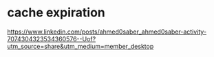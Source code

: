# cache expiration

https://www.linkedin.com/posts/ahmed0saber_ahmed0saber-activity-7074304323534360576--Uof?utm_source=share&utm_medium=member_desktop
